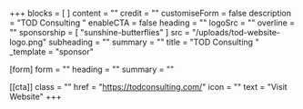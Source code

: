 +++
blocks = [ ]
content = ""
credit = ""
customiseForm = false
description = "TOD Consulting "
enableCTA = false
heading = ""
logoSrc = ""
overline = ""
sponsorship = [ "sunshine-butterflies" ]
src = "/uploads/tod-website-logo.png"
subheading = ""
summary = ""
title = "TOD Consulting "
_template = "sponsor"

[form]
form = ""
heading = ""
summary = ""

[[cta]]
class = ""
href = "https://todconsulting.com/"
icon = ""
text = "Visit Website"
+++

